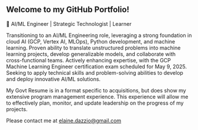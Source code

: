 ## Welcome to my GitHub Portfolio!

🔭 AI/ML Engineer | Strategic Technologist | Learner
<!--
**LEDazzio01/LEDazzio01** is a ✨ _special_ ✨ repository because its `README.md` (this file) appears on your GitHub profile.

Here are some ideas to get you started:

- 🔭 I’m currently working on ...
- 🌱 I’m currently learning ...
- 👯 I’m looking to collaborate on ...
- 🤔 I’m looking for help with ...
- 💬 Ask me about ...
- 📫 How to reach me: ...
- 😄 Pronouns: ...
- ⚡ Fun fact: ...
-->
Transitioning to an AI/ML Engineering role, leveraging a strong foundation in cloud AI (GCP, Vertex AI, MLOps), Python development, and machine learning. Proven ability to translate unstructured problems into machine learning projects, develop generalizable models, and collaborate with cross-functional teams. Actively enhancing expertise, with the GCP Machine Learning Engineer certification exam scheduled for May 9, 2025. Seeking to apply technical skills and problem-solving abilities to develop and deploy innovative AI/ML solutions. 

My Govt Resume is in a format specific to acquisitions, but does show my extensive program management experience. This experience will allow me to effectively plan, monitor, and update leadership on the progress of my projects.

Please contact me at elaine.dazzio@gmail.com 
